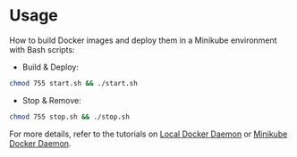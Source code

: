 # Usage

How to build Docker images and deploy them in a Minikube environment with Bash scripts:

* Build & Deploy: 
```bash
chmod 755 start.sh && ./start.sh
```

* Stop & Remove:
```bash
chmod 755 stop.sh && ./stop.sh
```

For more details, refer to the tutorials on [Local Docker Daemon](https://github.com/LamSut/Play-with-Containers/blob/main/11.compose-pizza/tutorial-local.md) or [Minikube Docker Daemon](https://github.com/LamSut/Play-with-Containers/blob/main/11.compose-pizza/tutorial-minikube.md).
